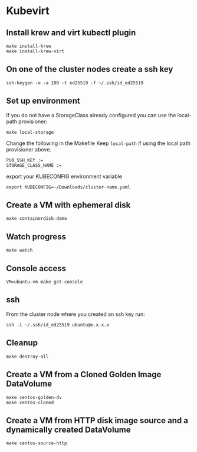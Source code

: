 # Kubevirt

## Install krew and virt kubectl plugin

```shell
make install-krew
make install-krew-virt
```

## On one of the cluster nodes create a ssh key

```shell
ssh-keygen -o -a 100 -t ed25519 -f ~/.ssh/id_ed25519
```

## Set up environment

If you do not have a StorageClass already configured you can
use the local-path provisioner:

```
make local-storage
```

Change the following in the Makefile
Keep `local-path` if using the local path provisioner above.

```
PUB_SSH_KEY :=
STORAGE_CLASS_NAME :=
```

export your KUBECONFIG environment variable

```shell
export KUBECONFIG=~/Downloads/cluster-name.yaml
```

## Create a VM with ephemeral disk

```shell
make containerdisk-demo
```

## Watch progress

```shell
make watch
```

## Console access

```shell
VM=ubuntu-vm make get-console
```

## ssh

From the cluster node where you created an ssh key run:

```shell
ssh -i ~/.ssh/id_ed25519 ubuntu@x.x.x.x
```

## Cleanup

```
make destroy-all
```

## Create a VM from a Cloned Golden Image DataVolume

```
make centos-golden-dv
make centos-cloned
```

## Create a VM from HTTP disk image source and a dynamically created DataVolume

```
make centos-source-http
```

